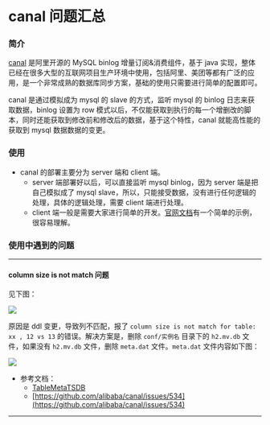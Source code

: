 # canal 问题汇总

### 简介

[canal](https://github.com/alibaba/canal) 是阿里开源的 MySQL binlog 增量订阅&消费组件，基于 java 实现，整体已经在很多大型的互联网项目生产环境中使用，包括阿里、美团等都有广泛的应用，是一个非常成熟的数据库同步方案，基础的使用只需要进行简单的配置即可。

canal 是通过模拟成为 mysql 的 slave 的方式，监听 mysql 的 binlog 日志来获取数据，binlog 设置为 row 模式以后，不仅能获取到执行的每一个增删改的脚本，同时还能获取到修改前和修改后的数据，基于这个特性，canal 就能高性能的获取到 mysql 数据数据的变更。

### 使用

- canal 的部署主要分为 server 端和 client 端。
	- server 端部署好以后，可以直接监听 mysql binlog，因为 server 端是把自己模拟成了 mysql slave，所以，只能接受数据，没有进行任何逻辑的处理，具体的逻辑处理，需要 client 端进行处理。
	- client 端一般是需要大家进行简单的开发。[官网文档](https://github.com/alibaba/canal/wiki/ClientAPI)有一个简单的示例，很容易理解。

### 使用中遇到的问题

---

#### column size is not match 问题

见下图：

![](https://github.com/liuzhongning/Articles/blob/master/resources/BigData/DataWorks-canal-errors-01.jpg)

原因是 ddl 变更，导致列不匹配，报了 `column size is not match for table: xx , 12 vs 13` 的错误。解决方案是，删除 `conf/实例名` 目录下的 `h2.mv.db` 文件，如果没有 `h2.mv.db` 文件，删除 `meta.dat` 文件。`meta.dat` 文件内容如下图：

![](https://github.com/liuzhongning/Articles/blob/master/resources/BigData/DataWorks-canal-errors-02.jpg)

- 参考文档：
	- [TableMetaTSDB](https://github.com/alibaba/canal/wiki/TableMetaTSDB)
	- [https://github.com/alibaba/canal/issues/534](https://github.com/alibaba/canal/issues/534)

---

